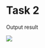 Task 2
=====================

Output result

![](https://github.com/DzmitrySiarheyeu/Epam/tree/main/Third-chapter-of-the-course/Working%20with%20regular%20expressions%20(Pattern,%20Matcher)/Task_2/img/1.PNG)
